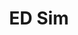 ---
hackday: "17-manchester"
title: "ED Sim"
summary: "Emergency departments are under significant constraints which impacts service provision, most visibly demonstrated by A&E waiting times. We have developed a model to simulate patient flow through an emergency department to highlight impacts of staffing levels on patient wellbeing and experience. This is of value to clinical leads, and financial officers in terms of resource costs and operations to plan staffing levels and service delivery to maximise utilisation, and avoid bottlenecks. And ultimately this will be of greatest value to patients and their loved ones."
team:
  - "Michael Barry"
  - "Matt Townend"
  - "@likelylinear"
  - "@aidanhs"
  - "Timothy Cuffe"
  - "@soo_emz"
  - "@CIOPortfolio"
  - "@enirehtackam"
links:
  website: "http://ed-sim.github.io"
  code:
    - "https://github.com/ed-sim/ed-sim-model"
---